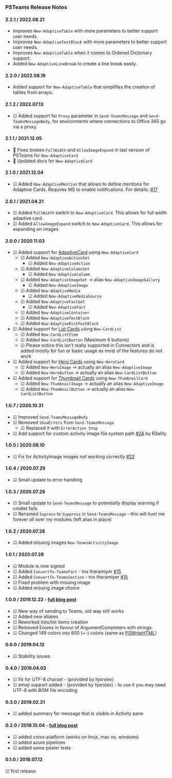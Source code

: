 ﻿### PSTeams Release Notes

#### 2.2.1 / 2022.08.21
  - Improves `New-AdaptiveTable` with more parameters to better support user needs.
  - Improves `New-AdaptiveTextBlock` with more parameters to better support user needs.
  - Improves `New-AdaptiveTable` when it comes to Ordered Dictionary support.
  - Added `New-AdaptiveLineBreak` to create a line break easily.

#### 2.2.0 / 2022.08.19
  - Added support for `New-AdaptiveTable` that simplifies the creation of tables from arrays.

#### 2.1.2 / 2022.07.13
  - ☑ Added support for `Proxy` parameter in `Send-TeamsMessage` and `Send-TeamsMessageBody`, for environments where connections to Office 365 go via a proxy.

#### 2.1.1 / 2021.12.05
  - 🐛 Fixes broken `FullWidth` and `AllowImageExpand` in last version of PSTeams for `New-AdaptiveCard`
  - 📃 Updated docs for `New-AdaptiveCard`

#### 2.1.0 / 2021.12.04
  - ☑ Added `New-AdaptiveMention` that allows to define mentions for Adaptive Cards. Requires MS to enable notifications. For details: [#17](https://github.com/EvotecIT/PSTeams/issues/17)

#### 2.0.1 / 2021.04.21
  - ☑ Added `FullWidth` switch to `New-AdaptiveCard`. This allows for full width adaptive card.
  - ☑ Added `AllowImageExpand` switch to `New-AdaptiveCard`. This allows for expanding on images
#### 2.0.0 / 2020.11.03
  - ☑ Added support for [AdaptiveCard](https://docs.microsoft.com/en-us/microsoftteams/platform/task-modules-and-cards/cards/cards-reference#adaptive-card) using `New-AdaptiveCard`
    - ☑ Added `New-AdaptiveActionSet`
      - ☑ Added `New-AdaptiveAction`
    - ☑ Added `New-AdaptiveColumnSet`
      - ☑ Added `New-AdaptiveColumn`
    - ☑ Added `New-AdaptiveImageSet` -> alias `New-AdaptiveImageGallery`
      - ☑ Added `New-AdaptiveImage`
    - ☑ Added `New-AdaptiveMedia`
      - ☑ Added `New-AdaptiveMediaSource`
    - ☑ Added `New-AdaptiveFactSet`
      - ☑ Added `New-AdaptiveFact`
    - ☑ Added `New-AdaptiveContainer`
    - ☑ Added `New-AdaptiveTextBlock`
    - ☑ Added `New-AdaptiveRichTextBlock`
  - ☑ Added support for [List Cards](https://docs.microsoft.com/en-us/microsoftteams/platform/task-modules-and-cards/cards/cards-reference#list-card) using `New-CardList`
    - ☑ Added `New-CardListItem`
    - ☑ Added `New-CardListButton` (Maximum 6 buttons)
    - ☑ Please notice this isn't really supported in Connectors and is added mostly for fun or basic usage as most of the features do not work
  - ☑ Added support for [Hero Cards](https://docs.microsoft.com/en-us/microsoftteams/platform/task-modules-and-cards/cards/cards-reference#hero-card) using `New-HeroCard`
    - ☑ Added `New-HeroImage` -> actually an alias `New-AdaptiveImage`
    - ☑ Added `New-HeroButton` -> actually an alias `New-CardListButton`
  - ☑ Added support for [Thumbnail Cards](https://docs.microsoft.com/en-us/microsoftteams/platform/task-modules-and-cards/cards/cards-reference#thumbnail-card) using `New-ThumbnailCard`
    - ☑ Added `New-ThumbnailImage` -> actually an alias `New-AdaptiveImage`
    - ☑ Added `New-ThumbnailButton` -> actually an alias `New-CardListButton`
#### 1.0.7 / 2020.10.31
  - ☑ Improved `Send-TeamsMessageBody`
  - ☑ Removed `ShowErrors` from `Send-TeamsMessage`
    - ☑ Replaced it with `ErrorAction Stop`
  - ☑ Add support for custom activity image file system path [#24](https://github.com/EvotecIT/PSTeams/pull/24) by R3ality
#### 1.0.5 / 2020.08.10
  - ☑ Fix for ActivityImage images not working correctly [#22](https://github.com/EvotecIT/PSTeams/issues/22)
#### 1.0.4 / 2020.07.29
  - ☑ Small update to error handling
#### 1.0.3 / 2020.07.29
  - ☑ Small update to `Send-TeamsMessage` to potentially display warning if cmdlet fails
  - ☑ Renamed `Supress` to `Suppress` in `Send-TeamsMessage` - this will hunt me forever all over my modules (left alias in place)
#### 1.0.2 / 2020.07.28
  - ☑ Added missing images `New-TeamsActivityImage`
#### 1.0.1 / 2020.07.28
  - ☑ Module is now signed
  - ☑ Added `ConvertTo-TeamsFact` - tnx theramiyer [#15](https://github.com/EvotecIT/PSTeams/pull/15)
  - ☑ Added `ConvertTo-TeamsSection` - tnx theramiyer [#15](https://github.com/EvotecIT/PSTeams/pull/15)
  - ☑ Fixed problem with missing image
  - ☑ Added missing image choice
#### 1.0.0 / 2019.12.22 - [full blog post](https://evotec.xyz/sending-to-microsoft-teams-from-powershell-just-got-easier-and-better/)
  - ☑ New way of sending to Teams, old way still works
  - ☑ Added new aliases
  - ☑ Reworked lists/list items creation
  - ☑ Removed Enums in favour of ArgumentCompleters with strings.
  - ☑ Changed 149 colors into 800 (+-) colors (same as [PSWriteHTML](https://github.com/EvotecIT/PSWriteHTML))
#### 0.6.0 / 2019.04.12
  - ☑ Stability issues
#### 0.4.0 / 2019.04.03
  - ☑ fix for UTF-8 charset - (provided by hjorslev)
  - ☑ emoji support added - (provided by hjorslev) - to use it you may need UTF-8 with BOM file encoding
#### 0.3.0 / 2019.02.21
  - ☑ added summary for message that is visible in Activity pane
#### 0.2.0 / 2018.10.04 - [full blog post](https://evotec.xyz/psteams-send-notifications-to-ms-teams-from-mac-linux-or-windows/)
  - ☑ added cross-platform (works on linux, mac os, windows)
  - ☑ added azure pipelines
  - ☑ added some pester tests
#### 0.1.0 / 2018.07.12
  ☑ first release